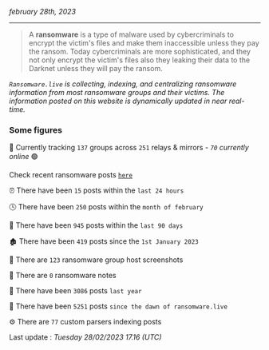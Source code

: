 _february 28th, 2023_

---

> A **ransomware** is a type of malware used by cybercriminals to encrypt the victim's files and make them inaccessible unless they pay the ransom. Today cybercriminals are more sophisticated, and they not only encrypt the victim's files also they leaking their data to the Darknet unless they will pay the ransom.


_`Ransomware.live` is collecting, indexing, and centralizing ransomware information from most ransomware groups and their victims. The information posted on this website is dynamically updated in near real-time._

### Some figures 

🔎 Currently tracking `137` groups across `251` relays & mirrors - _`70` currently online_ 🟢

Check recent ransomware posts [`here`](recentposts.md)


⏰ There have been `15` posts within the `last 24 hours`

🕓 There have been `250` posts within the `month of february`

📅 There have been `945` posts within the `last 90 days`

🏚 There have been `419` posts since the `1st January 2023`

📸 There are `123` ransomware group host screenshots

📝 There are `0` ransomware notes

🚀 There have been `3086` posts `last year`

🐣 There have been `5251` posts `since the dawn of ransomware.live`

⚙️ There are `77` custom parsers indexing posts



Last update : _Tuesday 28/02/2023 17.16 (UTC)_

